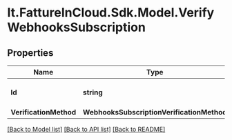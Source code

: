 # It.FattureInCloud.Sdk.Model.VerifyWebhooksSubscription

## Properties

Name | Type | Description | Notes
------------ | ------------- | ------------- | -------------
**Id** | **string** | Webhooks subscription id | [optional] 
**VerificationMethod** | **WebhooksSubscriptionVerificationMethod** |  | [optional] 

[[Back to Model list]](../README.md#documentation-for-models) [[Back to API list]](../README.md#documentation-for-api-endpoints) [[Back to README]](../README.md)

